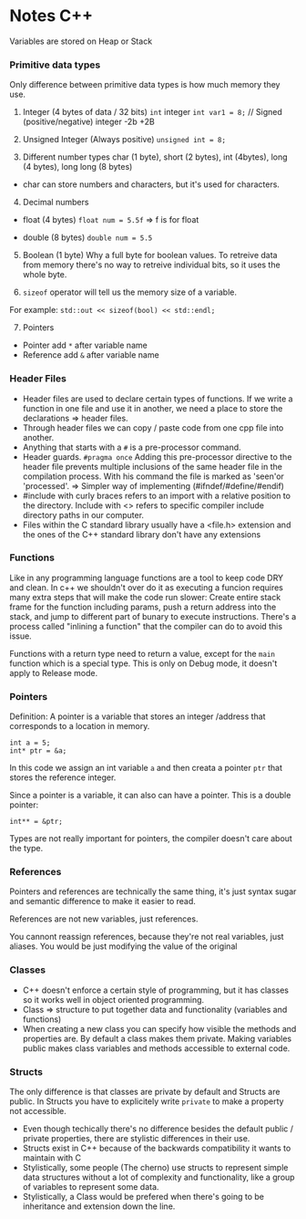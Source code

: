 # Notes C++

Variables are stored on Heap or Stack

### Primitive data types
Only difference between primitive data types is how much memory they use.

1. Integer (4 bytes of data / 32 bits)
`int` integer
`int var1 = 8;` // Signed (positive/negative) integer -2b +2B

2. Unsigned Integer (Always positive)
`unsigned int = 8;`

3. Different number types
char (1 byte), short (2 bytes), int (4bytes), long (4 bytes), long long (8 bytes)
- char can store numbers and characters, but it's used for characters.

4. Decimal numbers
- float (4 bytes)
`float num = 5.5f` => f is for float

- double (8 bytes)
`double num = 5.5`

5. Boolean (1 byte)
Why a full byte for boolean values. To retreive data from memory there's no way to retreive individual bits, so it uses the whole byte.

6. `sizeof` operator will tell us the memory size of a variable.

For example: `std::out << sizeof(bool) << std::endl;`

7. Pointers
- Pointer add `*` after variable name
- Reference add `&` after variable name

### Header Files

- Header files are used to declare certain types of functions. If we write a function in
one file and use it in another, we need a place to store the declarations => header files.
- Through header files we can copy / paste code from one cpp file into another.
- Anything that starts with a `#` is a pre-processor command.
- Header guards. `#pragma once` Adding this pre-processor directive to the header file prevents multiple inclusions of the same header file in the compilation process. With his command the file is marked as 'seen'or 'processed'. => Simpler way of implementing (#ifndef/#define/#endif)
- #include with curly braces refers to an import with a relative position to the directory. Include with <> refers to specific compiler include directory paths in our computer.
- Files within the C standard library usually have a <file.h> extension and the ones of the C++ standard library don't have any extensions <file>

### Functions
Like in any programming language functions are a tool to keep code DRY and clean. In c++ we shouldn't over do it as executing a funcion requires many extra steps that will make the code run slower: Create entire stack frame for the function including params, push a return address into the stack, and jump to different part of bunary to execute instructions.
There's a process called "inlining a function" that the compiler can do to avoid this issue.

Functions with a return type need to return a value, except for the `main` function which is a special type. This is only on Debug mode, it doesn't apply to Release mode.

### Pointers
Definition: A pointer is a variable that stores an integer /address that corresponds to a location in memory.

```
int a = 5;
int* ptr = &a;
```

In this code we assign an int variable `a` and then creata a pointer `ptr` that stores the reference integer.

Since a pointer is a variable, it can also can have a pointer. This is a double pointer:
```
int** = &ptr;
```

Types are not really important for pointers, the compiler doesn't care about the type.

### References
Pointers and references are technically the same thing, it's just syntax sugar and semantic difference to make it easier to read.

References are not new variables, just references.

You cannont reassign references, because they're not real variables, just aliases. You would be just modifying the value of the original


### Classes
- C++ doesn't enforce a certain style of programming, but it has classes so it works well in object oriented programming. 
- Class => structure to put together data and functionality (variables and functions)
- When creating a new class you can specify how visible the methods and properties are. By default a class makes them private. Making variables public makes class variables and methods accessible to external code.

### Structs
The only difference is that classes are private by default and Structs are public. In Structs you have to explicitely write `private` to make a property not accessible.

- Even though techically there's no difference besides the default public / private properties, there are stylistic differences in their use.
- Structs exist in C++ because of the backwards compatibility it wants to maintain with C
- Stylistically, some people (The cherno) use structs to represent simple data structures without a lot of complexity and functionality, like a group of variables to represent some data.
- Stylistically, a Class would be prefered when there's going to be inheritance and extension down the line.
    
